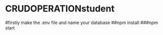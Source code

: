 # CRUDOPERATIONstudent
#firstly make the .env file and name your database
##npm install
###npm start
